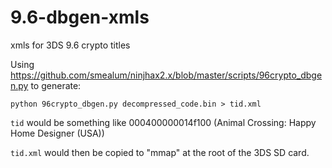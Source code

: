 # 9.6-dbgen-xmls
xmls for 3DS 9.6 crypto titles

Using https://github.com/smealum/ninjhax2.x/blob/master/scripts/96crypto_dbgen.py to generate:
```
python 96crypto_dbgen.py decompressed_code.bin > tid.xml
```
`tid` would be something like 000400000014f100 (Animal Crossing: Happy Home Designer (USA))

`tid.xml` would then be copied to "mmap" at the root of the 3DS SD card.
